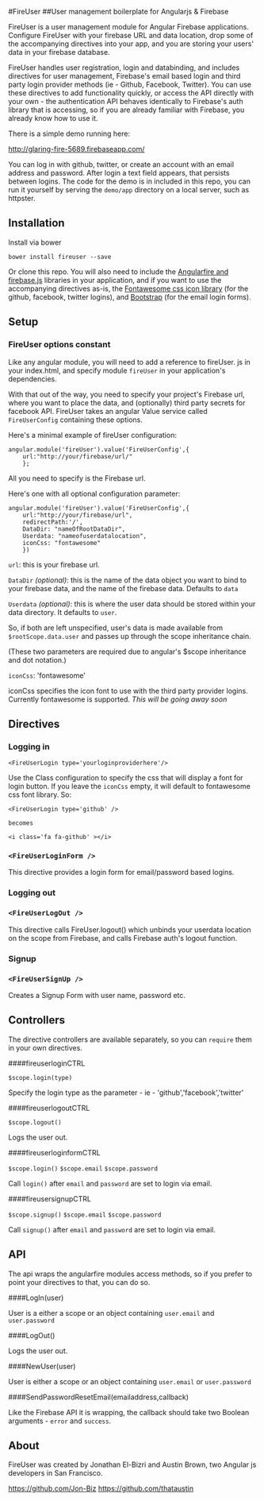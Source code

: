 
#FireUser
##User management boilerplate for Angularjs & Firebase

FireUser is a user management module for Angular Firebase applications.  Configure FireUser with your firebase URL and data location, drop some of the accompanying directives into your app, and you are storing your users' data in your firebase database.

FireUser handles user registration, login and databinding, and includes directives for user management, Firebase's email based login and third party login provider methods (ie - Github, Facebook, Twitter). You can use these directives to add functionality quickly, or access the API directly with your own - the authentication API behaves identically to Firebase's auth library that is accessing, so if you are already familiar with Firebase, you already know how to use it.

There is a simple demo running here:

http://glaring-fire-5689.firebaseapp.com/

You can log in with github, twitter, or create an account with an email address and password. After login a text field appears, that persists between logins. The code for the demo is in included in this repo, you can run it yourself by serving the `demo/app` directory on a local server, such as httpster.

## Installation
Install via bower

	bower install fireuser --save

Or clone this repo. You will also need to include the [Angularfire and firebase.js](https://www.firebase.com/quickstart/angularjs.html) libraries in your application, and if you want to use the accompanying directives as-is, the [Fontawesome css icon library](http://fontawesome.io/) (for the github, facebook, twitter logins), and [Bootstrap](http://getbootstrap.com/) (for the email login forms).

## Setup

### FireUser options constant

Like any angular module, you will need to add a reference to fireUser.
js in your index.html, and specify module `fireUser` in your application's dependencies.

With that out of the way, you need to specify your project's Firebase url, where you want to place the data, and (optionally) third party secrets for facebook API. FireUser takes an angular Value service called `FireUserConfig` containing these options. 

Here's a minimal example of fireUser configuration:
  
	angular.module('fireUser').value('FireUserConfig',{
		url:"http://your/firebase/url/"
		};

All you need to specify is the Firebase url. 

Here's one with all optional configuration parameter:

	angular.module('fireUser').value('FireUserConfig',{
		url:"http://your/firebase/url",
		redirectPath:'/',
		DataDir: "nameOfRootDataDir",	
		Userdata: "nameofuserdatalocation",
		iconCss: "fontawesome"
		})


`url`: this is your firebase url. 

`DataDir` *(optional)*: this is the name of the data object you want to bind to your firebase data, and the name of the firebase data. Defaults to `data`

`Userdata` *(optional)*: this is where the user data should be stored within your data directory. It defaults to `user`. 

So, if both are left unspecified, user's data is made available from `$rootScope.data.user` and passes up through the scope inheritance chain.

(These two parameters are required due to angular's $scope inheritance and dot notation.)


`iconCss`: 'fontawesome'

iconCss specifies the icon font to use with the third party provider logins. Currently fontawesome is supported.
*This will be going away soon* 

## Directives

### Logging in

`<FireUserLogin type='yourloginproviderhere'/>` 

Use the Class configuration to specify the css that will display a font for login button. If you leave the `iconCss` empty, it will default to fontawesome css font library. So:

	<FireUserLogin type='github' />

	becomes

	<i class='fa fa-github' ></i>

### `<FireUserLoginForm />`

This directive provides a login form for email/password based logins. 

### Logging out

### `<FireUserLogOut />`

This directive calls FireUser.logout() which unbinds your userdata location on the scope from Firebase, and calls Firebase auth's logout function.

### Signup

### `<FireUserSignUp />`

Creates a Signup Form with user name, password etc.

## Controllers

The directive controllers are available separately, so you can `require` them in your own directives.

####fireuserloginCTRL

`$scope.login(type)`

Specify the login type as the parameter - ie - 'github','facebook','twitter'


####fireuserlogoutCTRL

`$scope.logout()`

Logs the user out.

####fireuserloginformCTRL

`$scope.login()`
`$scope.email`
`$scope.password`

Call `login()` after `email` and `password` are set to login via email.

####fireusersignupCTRL

`$scope.signup()`
`$scope.email`
`$scope.password`

Call `signup()` after `email` and `password` are set to login via email.

## API

The api wraps the angularfire modules access methods, so if you prefer to point your directives to that, you can do so.


####LogIn(user)

User is a either a scope or an object containing `user.email` and `user.password`

####LogOut()

Logs the user out.

####NewUser(user)

User is either a scope or an object containing `user.email` or `user.password`

####SendPasswordResetEmail(emailaddress,callback)

Like the Firebase API it is wrapping, the callback should take two Boolean arguments - `error` and `success`.

## About

FireUser was created by Jonathan El-Bizri and Austin Brown, two Angular js developers in San Francisco.

https://github.com/Jon-Biz
https://github.com/thataustin

